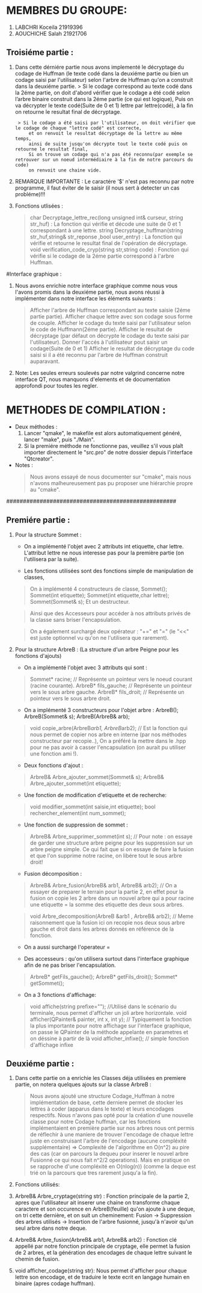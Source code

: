 # MEMBRES DU GROUPE:
1. LABCHRI Koceila 21919396
1. AOUCHICHE Salah 21921706



## Troisiéme partie :

1. Dans cette dérniére partie nous avons implementé le décryptage du codage de Huffman 
	(le texte codé dans la deuxiéme partie ou bien un codage saisi par l'utilisateur)
	selon l'arbre de Huffman qu'on a construit dans la deuxiéme partie.
		> Si le codage correspond au texte codé dans la 2éme partie, 
			on doit d'abord vérifier que le codage a été codé selon l’arbre binaire construit dans la 2éme partie (ce qui est logique), 
			Puis on va décrypter le texte codé(Suite de 0 et 1) lettre par lettre(codé),
			à la fin on retourne le resultat final de décryptage.
			
		> Si le codage a été saisi par l'utilisateur, on doit vérifier que le codage de chaque "lettre codé" est correcte,
			et on renvoit le resultat décryptage de la lettre au même temps,
			ainsi de suite jusqu'on décrypte tout le texte codé puis on retourne le resultat final, 
			Si on trouve un codage qui n'a pas été reconnu(par exemple se retrouver sur un noeud intermédiaire à la fin de notre parcours du code)
			on renvoit une chaine vide.
	 
2. REMARQUE IMPORTANTE : Le caractére '$' n'est pas reconnu par notre programme, 
	il faut éviter de le saisir (il nous sert à detecter un cas probléme)!!!

3. Fonctions utlisées :
	> char Decryptage_lettre_rec(long unsigned int& curseur, string str_huf) : La fonction qui vérifie et décode une suite de 0 et 1 correspondant à une lettre.
	> string Decryptage_huffman(string str_huf,string& str_reponse ,bool user_entry) : La fonction qui vérifie et retourne le resultat final de l'opération de décryptage.
	> void verification_code_cryp(string str,string code) : Fonction qui vérifie si le codage de la 2éme partie correspond à l'arbre Huffman.

#Interface graphique :

1. Nous avons enrichie notre interface graphique comme nous vous l'avons promis dans la deuxiéme partie, 
	nous avons réussi à implémenter dans notre interface les éléments suivants :
	
	> Afficher l'arbre de Huffman correspondant au texte saisie (2éme partie partie).
	> Afficher chaque lettre avec son codage sous forme de couple.
	> Afficher le codage du texte saisi par l'utilisateur selon le code de Huffmann(2éme partie).
	> Afficher le resultat de décryptage (par défaut on décrypte le codage du texte saisi par l'utilisateur).
	> Donner l'accés à l'utilisateur pout saisir un codage(Suite de 0 et 1)
	> Afficher le resultat de décryptage du code saisi si il a été reconnu par l'arbre de Huffman construit auparavant.


2. Note: Les seules erreurs soulevés par notre valgrind concerne notre interface QT, nous manquons d'elements
    et de documentation approfondi pour toutes les regler.
		
# METHODES DE COMPILATION :

- Deux méthodes :
	1. Lancer "qmake", le makefile est alors automatiquement généré,
		lancer "make", puis "./Main".
	2. Si la premiére méthode ne fonctionne pas, veuillez s'il vous plaît importer directement le "src.pro" 
		de notre dossier depuis l'interface "Qtcreator".
- Notes :
	> Nous avons essayé de nous documenter sur "cmake", mais nous n'avons malheureusement 
		pas pu proposer une hiérarchie propre au "cmake".








###################################################

## Premiére partie :

1. Pour la structure Sommet :
    - On a implémenté l'objet avec 2 attributs int etiquette, char lettre.
    L'attribut  lettre ne nous interesse pas pour la première partie (on l'utilisera par la suite).

    - Les fonctions utilisées sont des fonctions simple de manipulation de classes,
    > On à implémenté 4 constructeurs de classe,
        Sommet();
        Sommet(int etiquette);
        Sommet(int etiquette,char lettre);
        Sommet(Sommet& s);
    > Et un destructeur.

    > Ainsi que des Accesseurs pour accéder à nos attributs privés de la classe sans briser l'encapsulation.

    > On a également surchargé deux opérateur : "+=" et "=" (le "<<" est juste optionnel vu qu'on ne l'utilisera que rarement).

1. Pour la structure ArbreB : (La structure d'un arbre Peigne pour les fonctions d'ajouts)
    - On a implémenté l'objet avec 3 attributs qui sont :
    >    Sommet* racine; // Représente un pointeur vers le noeud courant (racine courante).
    >    ArbreB* fils_gauche; // Représente un pointeur vers le sous arbre gauche.
    >    ArbreB* fils_droit;  // Représente un pointeur vers le sous arbre droit.

    - On a implémenté 3 constructeurs pour l'objet arbre :
        ArbreB();
        ArbreB(Sommet& s);
        ArbreB(ArbreB& arb);
    
    > void copie_arbre(ArbreB*arb1, ArbreB*arb2); // Est la fonction qui nous permet de copier nos arbre
    en interne (par nos méthodes constructeur par recopie..), On a préféré la mettre dans le .hpp pour ne pas 
    avoir à casser l'encapsulation (on aurait pu utiliser une fonction ami !).

    - Deux fonctions d'ajout : 
    >ArbreB& Arbre_ajouter_sommet(Sommet& s);
    >ArbreB& Arbre_ajouter_sommet(int etiquette);

    - Une fonction de modification d'etiquette et de recherche:
    >void modifier_sommet(int saisie,int etiquette);
    >bool rechercher_element(int num_sommet);
    

    - Une fonction de suppression de sommet :
    >ArbreB& Arbre_supprimer_sommet(int s); // Pour note : on essaye de garder une structure arbre peigne pour les suppression sur un arbre peigne simple. Ce qui fait que si on essaye de faire la fusion et que l'on supprime notre racine, on libére tout le sous arbre droit!

    - Fusion décomposition : 
    >ArbreB& Arbre_fusion(ArbreB& arb1, ArbreB& arb2); // On a essayer de preparer le terrain pour la partie 2, en effet pour la fusion on copie les 2 arbre dans un nouvel arbre qui a pour racine une etiquette = la somme des etiquette des deux sous arbres.

    >void Arbre_decomposition(ArbreB &arb1 , ArbreB& arb2); // Meme raisonnement que la fusion ici on recopie nos deux sous arbre gauche et droit dans les arbres donnés en référence de la fonction.

    - On a aussi surchargé l'operateur =

    - Des accesseurs : qu'on utilisera surtout dans l'interface graphique afin de ne pas briser l'encapsulation.
    >ArbreB* getFils_gauche();
    >ArbreB* getFils_droit();
    >Sommet* getSommet();

    - On a 3 fonctions d'affichage:
    >void affiche(string prefixe=""); //Utilisé dans le scénario du terminale, nous permet d'afficher un joli arbre horizontale.
    >void afficher(QPainter& painter, int x, int y); // Typiquement la fonction la plus importante pour notre affichage sur l'interface graphique, on passe le QPainter de la méthode appelante en parametres et on déssine à partir de là
    >void afficher_infixe(); // simple fonction d'affichage infixe


## Deuxiéme partie :

1. Dans cette partie on a enrichie les Classes déja utilisées en premiere partie, on notera quelques ajouts sur la classe ArbreB : 
    > Nous avons ajouté une structure Codage_Huffman à notre implémentation de base, cette derniere permet de stocker les lettres à coder (apparus dans le texte) et leurs encodages respectifs.
    > Nous n'avons pas opté pour la création d'une nouvelle classe pour notre Codage huffman, car les fonctions implémentaient en première partie sur nos arbres nous ont permis de réflechir à une maniere de trouver l'encodage de chaque lettre juste en construisant l'arbre de l'encodage (aucune compléxité supplémentaire) => Complexité de l'algorithme en O(n^2) au pire des cas (car on parcours la dequeu pour inserer le nouvel arbre Fusionné ce qui nous fait n^2/2 operations). Mais en pratique on se rapproche d'une compléxité en O(nlog(n)) (comme la deque est trié on la parcours que tres rarement jusqu'a la fin).

1. Fonctions utilisés:
2. ArbreB& Arbre_cryptage(string str) : Fonction principale de la partie 2, apres que l'utilisateur ait inserer une chaine on transforme chaque caractere et son occurence en ArbreB(feuille) qu'on ajoute à une deque, on tri cette dernière, et on suit un cheminement: Fusion -> Suppression des arbres utilisés -> Insertion de l'arbre fusionné, jusqu'à n'avoir qu'un seul arbre dans notre deque. 

2. ArbreB& Arbre_fusion(ArbreB& arb1, ArbreB& arb2) : Fonction clé appellé par notre fonction principale de cryptage, elle permet la fusion de 2 arbres, et la génération des encodages de chaque lettre suivant le chemin de fusion.

2. void afficher_codage(string str): Nous permet d'afficher pour chaque lettre son encodage, et de traduire le texte ecrit en langage humain en binaire (apres codage huffman).

